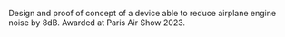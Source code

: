 Design and proof of concept of a device able to reduce airplane engine noise by 8dB. Awarded at Paris Air Show 2023. 
